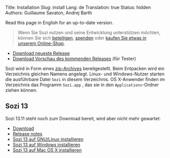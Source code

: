 Title: Installation
Slug: install
Lang: de
Translation: true
Status: hidden
Authors: Guillaume Savaton, Andrej Barth

Read this page in English for an up-to-date version.

> Wenn Sie Sozi nutzen und seine Entwicklung unterstützen möchten,
> können Sie sich [beteiligen](|filename|contribute.md), [spenden](|filename|donate.md)
> oder [kaufen Sie etwas in unserem Online-Shop](https://www.spreadshirt.fr/user/Guillaume+Savaton).

  * [Download neueste Release](https://github.com/senshu/Sozi/releases/latest)
  * [Download Vorschau des kommenden Releases](https://drive.google.com/open?id=0ByRUreHgekjMWG9teGM2dE8wck0) (für Tester)

Sozi wird in Form eines [zip-Archives](https://en.wikipedia.org/wiki/Zip_%28file_format%29) bereitgestellt.
Beim Entpacken wird ein Verzeichnis gleichen Namens angelegt.
Linux- und Windows-Nutzer starten die ausführbare Datei `Sozi` in diesem Verzeichnis.
OS X-Anwender finden im Verzeichnis das Programm `Sozi.app` , das sie in den `Applications`-Ordner ziehen können.

Sozi 13
-------

Sozi 13.11 steht noch zum Download bereit, wird aber nicht mehr gewartet:

  * [Download](https://github.com/senshu/Sozi/releases/download/13.11/sozi-release-13.11-30213629.zip)
  * [Release notes](|filename|/Releases/release-13.11.md)
  * [Sozi 13 auf GNU/Linux installieren](|filename|sozi-13-install-linux.md)
  * [Sozi 13 auf Windows installieren](|filename|sozi-13-install-windows.md)
  * [Sozi 13 auf Mac OS X installieren](|filename|sozi-13-install-osx.md)
